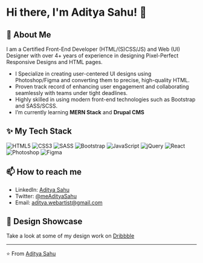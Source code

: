 # Hi there, I'm Aditya Sahu! 👋

## 🚀 About Me

I am a Certified Front-End Developer (HTML/(S)CSS/JS) and Web (UI) Designer with over 4+ years of experience in designing Pixel-Perfect Responsive Designs and HTML pages.

* I Specialize in creating user-centered UI designs using Photoshop/Figma and converting them to precise, high-quality HTML.
* Proven track record of enhancing user engagement and collaborating seamlessly with teams under tight deadlines.
* Highly skilled in using modern front-end technologies such as Bootstrap and SASS/SCSS.
* I’m currently learning **MERN Stack** and **Drupal CMS**

## ✨ My Tech Stack

![HTML5](https://img.shields.io/badge/html5-%23E34F26.svg?style=for-the-badge&logo=html5&logoColor=white)
![CSS3](https://img.shields.io/badge/css3-%231572B6.svg?style=for-the-badge&logo=css3&logoColor=white)
![SASS](https://img.shields.io/badge/Sass-%23CC6699.svg?style=for-the-badge&logo=sass&logoColor=white)
![Bootstrap](https://img.shields.io/badge/Bootstrap-%23563D7C.svg?style=for-the-badge&logo=bootstrap&logoColor=white)
![JavaScript](https://img.shields.io/badge/javascript-%23323330.svg?style=for-the-badge&logo=javascript&logoColor=%23F7DF1E)
![jQuery](https://img.shields.io/badge/jquery-%230769AD.svg?style=for-the-badge&logo=jquery&logoColor=white)
![React](https://img.shields.io/badge/react-%2320232a.svg?style=for-the-badge&logo=react&logoColor=%2361DAFB)
![Photoshop](https://img.shields.io/badge/Adobe%20Photoshop-%2331A8FF.svg?style=for-the-badge&logo=adobephotoshop&logoColor=white)
![Figma](https://img.shields.io/badge/figma-%0d99ff.svg?style=for-the-badge&logo=figma&logoColor=white)


## 📫 How to reach me

* LinkedIn: [Aditya Sahu](https://www.linkedin.com/in/imadityasahu/)
* Twitter: [@meAdityaSahu](https://x.com/meAdityaSahu)
* Email: [aditya.webartist@gmail.com](mailto:aditya.webartist@gmail.com)


## 🎨 Design Showcase

Take a look at some of my design work on [Dribbble](https://dribbble.com/adityasahu)

---

⭐️ From [Aditya Sahu](https://github.com/imAdityaSahu)
